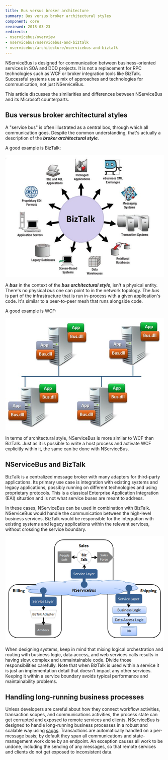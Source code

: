 ```yaml
---
title: Bus versus broker architecture
summary: Bus versus broker architectural styles
component: core
reviewed: 2018-03-23
redirects:
- nservicebus/overview
- nservicebus/nservicebus-and-biztalk
- nservicebus/architecture/nservicebus-and-biztalk
---
```


NServiceBus is designed for communication between business-oriented services in SOA and DDD projects. It is not a replacement for RPC technologies such as WCF or broker integration tools like BizTalk. Successful systems use a mix of approaches and technologies for communication, not just NServiceBus.

This article discusses the similarities and differences between NServiceBus and its Microsoft counterparts.


## Bus versus broker architectural styles 

A "service bus" is often illustrated as a central box, through which all communication goes. Despite the common understanding, that's actually a description of the **_broker architectural style_**. 

A good example is BizTalk:

![BizTalk](biztalk.jpg)


A **_bus_** in the context of the **_bus architectural style_**, isn't a physical entity. There's no physical _bus_ one can point to in the network topology. The _bus_ is part of the infrastructure that is run in-process with a given application's code. It's similar to a peer-to-peer mesh that runs alongside code.

A good example is WCF:

![deployment topology](deployment-topology.jpg)

In terms of architectural style, NServiceBus is more similar to WCF than BizTalk. Just as it is possible to write a host process and activate WCF explicitly within it, the same can be done with NServiceBus. 


## NServiceBus and BizTalk

BizTalk is a centralized message broker with many adapters for third-party applications. Its primary use case is integration with existing systems and legacy applications, possibly running on different technologies and using proprietary protocols. This is a classical Enterprise Application Integration (EAI) situation and is not what service buses are meant to address.

In these cases, NServiceBus can be used in combination with BizTalk. NServiceBus would handle the communication between the high-level business services. BizTalk would be responsible for the integration with existing systems and legacy applications within the relevant services, without crossing the service boundary. 

![How NServiceBus and BizTalk fit together in an architecture](nservicebus-biztalk.png)

When designing systems, keep in mind that mixing logical orchestration and routing with business logic, data access, and web services calls results in having slow, complex and unmaintainable code. Divide those responsibilities carefully. Note that when BizTalk is used within a service it is just an implementation detail that doesn't impact any other services. Keeping it within a service boundary avoids typical performance and maintainability problems.


## Handling long-running business processes

Unless developers are careful about how they connect workflow activities, transaction scopes, and communications activities, the process state can get corrupted and exposed to remote services and clients. NServiceBus is designed to handle long-running business processes in a robust and scalable way using [sagas](/nservicebus/sagas/). Transactions are automatically handled on a per-message basis; by default they span all communications and state-management work done by an endpoint. An exception causes all work to be undone, including the sending of any messages, so that remote services and clients do not get exposed to inconsistent data.
